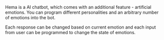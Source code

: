 Hema is a AI chatbot, which comes with an additional feature - artificial emotions. You can program different personalities and an arbitrary number of emotions into the bot.

Each response can be changed based on current emotion and each input from user can be programmed to change the state of emotions.